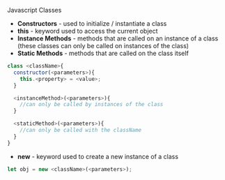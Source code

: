 Javascript Classes


* **Constructors** - used to initialize / instantiate a class
* **this** - keyword used to access the current object
* **Instance Methods** - methods that are called on an instance of a class (these classes can only be called on instances of the class)
* **Static Methods** - methods that are called on the class itself 

```js
class <className>{
  constructor(<parameters>){
    this.<property> = <value>;
  }

  <instanceMethod>(<parameters>){
    //can only be called by instances of the class
  }

  <staticMethod>(<parameters>){
    //can only be called with the className
  }
}
``` 
* **new** - keyword used to create a new instance of a class

```js
let obj = new <className>(<parameters>);
```


